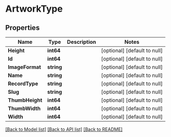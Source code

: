 # ArtworkType

## Properties
Name | Type | Description | Notes
------------ | ------------- | ------------- | -------------
**Height** | **int64** |  | [optional] [default to null]
**Id** | **int64** |  | [optional] [default to null]
**ImageFormat** | **string** |  | [optional] [default to null]
**Name** | **string** |  | [optional] [default to null]
**RecordType** | **string** |  | [optional] [default to null]
**Slug** | **string** |  | [optional] [default to null]
**ThumbHeight** | **int64** |  | [optional] [default to null]
**ThumbWidth** | **int64** |  | [optional] [default to null]
**Width** | **int64** |  | [optional] [default to null]

[[Back to Model list]](../README.md#documentation-for-models) [[Back to API list]](../README.md#documentation-for-api-endpoints) [[Back to README]](../README.md)

